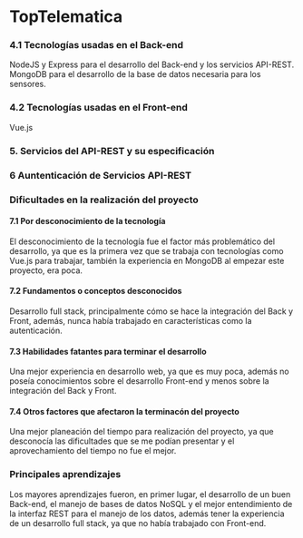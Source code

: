 # TopTelematica
### 4.1 Tecnologías usadas en el Back-end
NodeJS y Express para el desarrollo del Back-end y los servicios API-REST.
MongoDB para el desarrollo de la base de datos necesaria para los sensores.
### 4.2 Tecnologías usadas en el Front-end
Vue.js

### 5. Servicios del API-REST y su especificación 

### 6 Auntenticación de Servicios API-REST

### Dificultades en la realización del proyecto
#### 7.1 Por desconocimiento de la tecnología
 El desconocimiento de la tecnología fue el factor más problemático del desarrollo, ya que es la primera vez que se trabaja con tecnologías como Vue.js para trabajar, también la experiencia en MongoDB al empezar este proyecto, era poca.
#### 7.2 Fundamentos o conceptos desconocidos
Desarrollo full stack, principalmente cómo se hace la integración del Back y Front, además, nunca había trabajado en características como la autenticación.
#### 7.3 Habilidades fatantes para terminar el desarrollo
Una mejor experiencia en desarrollo web, ya que es muy poca, además no poseía conocimientos sobre el desarrollo Front-end y menos sobre la integración del Back y Front.
#### 7.4 Otros factores que afectaron la terminacón del proyecto
Una mejor planeación del tiempo para realización del proyecto, ya que desconocía las dificultades que se me podían presentar y el aprovechamiento del tiempo no fue el mejor.
### Principales aprendizajes
Los mayores aprendizajes fueron, en primer lugar, el desarrollo de un buen Back-end, el manejo de bases de datos NoSQL y el mejor entendimiento de la interfaz REST para el manejo de los datos, además tener la experiencia de un desarrollo full stack, ya que no había trabajado con Front-end.


